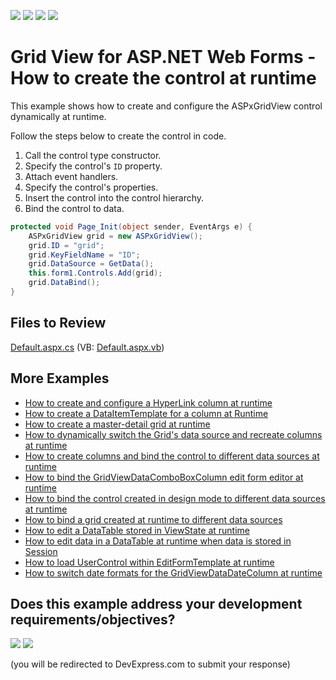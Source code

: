 <!-- default badges list -->
![](https://img.shields.io/endpoint?url=https://codecentral.devexpress.com/api/v1/VersionRange/128538832/24.2.1%2B)
[![](https://img.shields.io/badge/Open_in_DevExpress_Support_Center-FF7200?style=flat-square&logo=DevExpress&logoColor=white)](https://supportcenter.devexpress.com/ticket/details/E321)
[![](https://img.shields.io/badge/📖_How_to_use_DevExpress_Examples-e9f6fc?style=flat-square)](https://docs.devexpress.com/GeneralInformation/403183)
[![](https://img.shields.io/badge/💬_Leave_Feedback-feecdd?style=flat-square)](#does-this-example-address-your-development-requirementsobjectives)
<!-- default badges end -->

# Grid View for ASP.NET Web Forms - How to create the control at runtime

This example shows how to create and configure the ASPxGridView control dynamically at runtime.

Follow the steps below to create the control in code.

1. Call the control type constructor.
1. Specify the control's `ID` property.
1. Attach event handlers.
1. Specify the control's properties.
1. Insert the control into the control hierarchy.
1. Bind the control to data.

```cs
protected void Page_Init(object sender, EventArgs e) {
    ASPxGridView grid = new ASPxGridView();
    grid.ID = "grid";
    grid.KeyFieldName = "ID";
    grid.DataSource = GetData();
    this.form1.Controls.Add(grid);
    grid.DataBind();
}
```

## Files to Review

[Default.aspx.cs](./CS/Default.aspx.cs) (VB: [Default.aspx.vb](./VB/Default.aspx.vb))

## More Examples

* [How to create and configure a HyperLink column at runtime](https://www.devexpress.com/Support/Center/p/E308)
* [How to create a DataItemTemplate for a column at Runtime](https://github.com/DevExpress-Examples/aspxgridview-dataitemtemplate-runtime)
* [How to create a master-detail grid at runtime](https://github.com/DevExpress-Examples/how-to-create-a-master-detail-grid-at-runtime-e1141)
* [How to dynamically switch the Grid's data source and recreate columns at runtime](https://github.com/DevExpress-Examples/aspxgridview-switch-grid-data-source-and-recreate-columns-at-runtime)
* [How to create columns and bind the control to different data sources at runtime](https://github.com/DevExpress-Examples/aspxgridview-create-columns-and-bind-grid-at-runtime)
* [How to bind the GridViewDataComboBoxColumn edit form editor at runtime](https://github.com/DevExpress-Examples/aspxgridview-bind-comboboxcolumn-edit-form-editor-at-runtime)
* [How to bind the control created in design mode to different data sources at runtime](https://github.com/DevExpress-Examples/aspxgridview-switch-data-sources-at-runtime)
* [How to bind a grid created at runtime to different data sources](https://github.com/DevExpress-Examples/aspxgridview-created-at-runtime-switch-data-sources)
* [How to edit a DataTable stored in ViewState at runtime](https://github.com/DevExpress-Examples/how-to-edit-data-in-a-datatable-using-aspxgridview-at-runtime-when-data-is-stored-in-viewsta-e2945)
* [How to edit data in a DataTable at runtime when data is stored in Session](https://github.com/DevExpress-Examples/aspxgridview-how-to-edit-data-in-a-datatable-at-runtime-when-data-is-stored-in-session-t191009)
* [How to load UserControl within EditFormTemplate at runtime](https://github.com/DevExpress-Examples/aspxgridview-how-to-load-usercontrol-within-editformtemplate-at-runtime-e3735)
* [How to switch date formats for the GridViewDataDateColumn at runtime](https://github.com/DevExpress-Examples/how-to-switch-date-formats-for-the-gridviewdatadatecolumn-at-runtime-e2530)
<!-- feedback -->
## Does this example address your development requirements/objectives?

[<img src="https://www.devexpress.com/support/examples/i/yes-button.svg"/>](https://www.devexpress.com/support/examples/survey.xml?utm_source=github&utm_campaign=asp-net-web-forms-grid-create-at-runtime&~~~was_helpful=yes) [<img src="https://www.devexpress.com/support/examples/i/no-button.svg"/>](https://www.devexpress.com/support/examples/survey.xml?utm_source=github&utm_campaign=asp-net-web-forms-grid-create-at-runtime&~~~was_helpful=no)

(you will be redirected to DevExpress.com to submit your response)
<!-- feedback end -->
